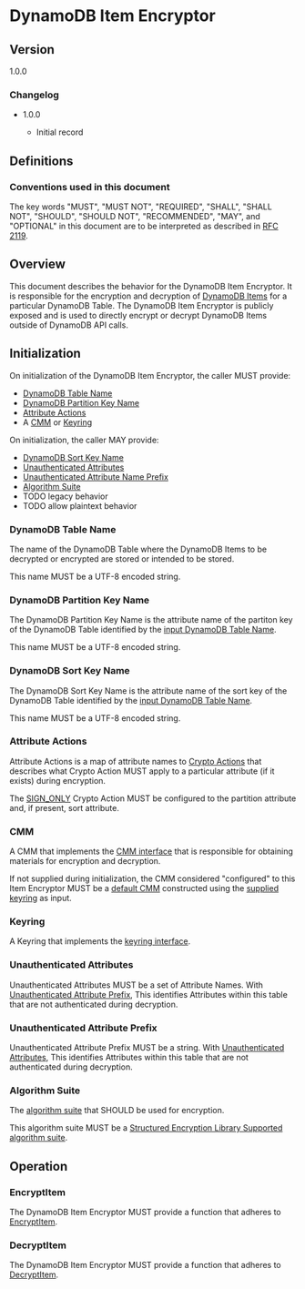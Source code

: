 [//]: # "Copyright Amazon.com Inc. or its affiliates. All Rights Reserved."
[//]: # "SPDX-License-Identifier: CC-BY-SA-4.0"

# DynamoDB Item Encryptor

## Version

1.0.0

### Changelog

- 1.0.0

  - Initial record

## Definitions

### Conventions used in this document

The key words "MUST", "MUST NOT", "REQUIRED", "SHALL", "SHALL NOT", "SHOULD", "SHOULD NOT", "RECOMMENDED", "MAY", and "OPTIONAL"
in this document are to be interpreted as described in [RFC 2119](https://tools.ietf.org/html/rfc2119).

## Overview

This document describes the behavior for the
DynamoDB Item Encryptor.
It is responsible for
the encryption and decryption of [DynamoDB Items](#TODO-link-to-docs)
for a particular DynamoDB Table.
The DynamoDB Item Encryptor is publicly exposed and
is used to directly encrypt or decrypt
DynamoDB Items outside of DynamoDB API calls.

## Initialization

On initialization of the DynamoDB Item Encryptor, the caller MUST provide:

- [DynamoDB Table Name](#dynamodb-table-name)
- [DynamoDB Partition Key Name](#dynamodb-partition-key-name)
- [Attribute Actions](#attribute-actions)
- A [CMM](#cmm) or [Keyring](#keyring)

On initialization, the caller MAY provide:

- [DynamoDB Sort Key Name](#dynamodb-sort-key-name)
- [Unauthenticated Attributes](#unauthenticated-attributes)
- [Unauthenticated Attribute Name Prefix](#unauthenticated-attribute-prefix)
- [Algorithm Suite](#algorithm-suite)
- TODO legacy behavior
- TODO allow plaintext behavior

### DynamoDB Table Name

The name of the DynamoDB Table where the
DynamoDB Items to be decrypted or encrypted
are stored or intended to be stored.

This name MUST be a UTF-8 encoded string.

### DynamoDB Partition Key Name

The DynamoDB Partition Key Name is the attribute name of the partiton key of the DynamoDB Table
identified by the [input DynamoDB Table Name](#dynamodb-table-name).

This name MUST be a UTF-8 encoded string.

### DynamoDB Sort Key Name

The DynamoDB Sort Key Name is the attribute name of the sort key
of the DynamoDB Table identified by the [input DynamoDB Table Name](#dynamodb-table-name).

This name MUST be a UTF-8 encoded string.

### Attribute Actions

Attribute Actions is a map of attribute names to
[Crypto Actions](../structured-encryption/structures.md#crypto-action)
that describes what Crypto Action MUST apply to a particular attribute 
(if it exists) during encryption.

The [SIGN_ONLY](../structured-encryption/structures.md#signonly) Crypto Action
MUST be configured to the partition attribute and, if present, sort attribute.

### CMM

A CMM that implements the [CMM interface](https://github.com/awslabs/aws-encryption-sdk-specification/blob/master/framework/cmm-interface.md)
that is responsible for obtaining materials for encryption and decryption.

If not supplied during initialization,
the CMM considered "configured" to this
Item Encryptor MUST be a
[default CMM](https://github.com/awslabs/aws-encryption-sdk-specification/blob/master/framework/default-cmm.md)
constructed using the [supplied keyring](#keyring) as input.

### Keyring

A Keyring that implements the [keyring interface](https://github.com/awslabs/aws-encryption-sdk-specification/blob/master/framework/keyring-interface.md).

### Unauthenticated Attributes

Unauthenticated Attributes MUST be a set of Attribute Names.
With [Unauthenticated Attribute Prefix](#unauthenticated-attribute-prefix),
This identifies Attributes within this table
that are not authenticated during decryption.

### Unauthenticated Attribute Prefix

Unauthenticated Attribute Prefix MUST be a string.
With [Unauthenticated Attributes](#unauthenticated-attributes),
This identifies Attributes within this table
that are not authenticated during decryption.

### Algorithm Suite

The [algorithm suite](https://github.com/awslabs/aws-encryption-sdk-specification/blob/master/framework/algorithm-suites.md) that SHOULD be used for encryption.

This algorithm suite MUST be a [Structured Encryption Library Supported algorithm suite](#TODO-mpl-alg-suites).

## Operation

### EncryptItem

The DynamoDB Item Encryptor MUST provide a function that adheres to [EncryptItem](./encrypt-item.md).

### DecryptItem

The DynamoDB Item Encryptor MUST provide a function that adheres to [DecryptItem](./decrypt-item.md).
